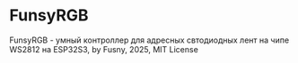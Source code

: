 # FunsyRGB
FunsyRGB -  умный
контроллер для
адресных свтодиодных
лент на чипе WS2812
на ESP32S3, by Fusny,
2025, MIT License
